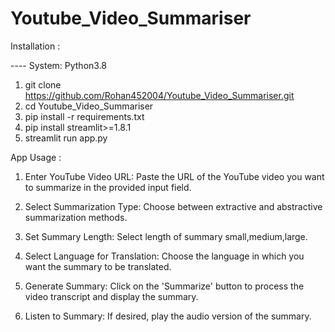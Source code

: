 # Youtube_Video_Summariser

Installation :

---- System: Python3.8

1. git clone https://github.com/Rohan452004/Youtube_Video_Summariser.git
2. cd Youtube_Video_Summariser
3. pip install -r requirements.txt
4. pip install streamlit>=1.8.1
5. streamlit run app.py

   
App Usage :

1. Enter YouTube Video URL: Paste the URL of the YouTube video you want to summarize in the provided input field.

2. Select Summarization Type: Choose between extractive and abstractive summarization methods.

3. Set Summary Length: Select length of summary small,medium,large.

4. Select Language for Translation: Choose the language in which you want the summary to be translated.

5. Generate Summary: Click on the 'Summarize' button to process the video transcript and display the summary.

6. Listen to Summary: If desired, play the audio version of the summary.

